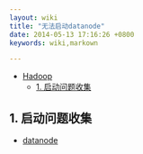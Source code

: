 ```yaml
---
layout: wiki
title: "无法启动datanode"
date: 2014-05-13 17:16:26 +0800
keywords: wiki,markown

---
```


*   [Hadoop](#toc1)
    *   [1. 启动问题收集](#toc_1.1)

</div>
<div class="neirong">

<h2 id="toc_1.1">1. 启动问题收集</h2>

*	[datanode](./datanode.html)